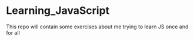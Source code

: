 # Learning_JavaScript
This repo will contain some exercises about me trying to learn JS once and for all
